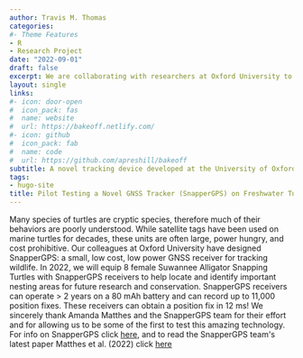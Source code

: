 ```yaml
---
author: Travis M. Thomas
categories:
#- Theme Features
- R
- Research Project
date: "2022-09-01"
draft: false
excerpt: We are collaborating with researchers at Oxford University to pilot test their state-of-the-art SnapperGPS transmitters
layout: single
links:
#- icon: door-open
#  icon_pack: fas
#  name: website
#  url: https://bakeoff.netlify.com/
#- icon: github
#  icon_pack: fab
#  name: code
#  url: https://github.com/apreshill/bakeoff
subtitle: A novel tracking device developed at the University of Oxford.
tags:
- hugo-site
title: Pilot Testing a Novel GNSS Tracker (SnapperGPS) on Freshwater Turtles 
---
```


Many species of turtles are cryptic species, therefore much of their behaviors are poorly understood. While satellite tags have been used on marine turtles for decades, these units are often large, power hungry, and cost prohibitive. Our colleagues at Oxford University have designed SnapperGPS: a small, low cost, low power GNSS receiver for tracking wildlife. In 2022, we will equip 8 female Suwannee Alligator Snapping Turtles with SnapperGPS receivers to help locate and identify important nesting areas for future research and conservation. SnapperGPS receivers can operate > 2 years on a 80 mAh battery and can record up to 11,000 position fixes. These receivers can obtain a position fix in 12 ms! We sincerely thank Amanda Matthes and the SnapperGPS team for their effort and for allowing us to be some of the first to test this amazing technology. For info on SnapperGPS click [here](https://snappergps.info/), and to read the SnapperGPS team's latest paper Matthes et al. (2022) click [here]( https://ora.ox.ac.uk/objects/uuid:c9acf083-d5e5-4265-8425-67509c5e3b9b)     

